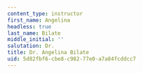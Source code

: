 ```yaml
---
content_type: instructor
first_name: Angelina
headless: true
last_name: Bilate
middle_initial: ''
salutation: Dr.
title: Dr. Angelina Bilate
uid: 5d82fbf6-cbe8-c982-77e0-a7a84fcddcc7
---
```


